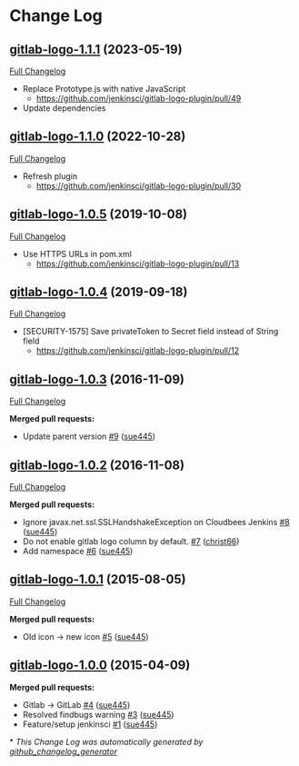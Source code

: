 # Change Log

## [gitlab-logo-1.1.1](https://github.com/jenkinsci/gitlab-logo-plugin/tree/1.1.1) (2023-05-19)
[Full Changelog](https://github.com/jenkinsci/gitlab-logo-plugin/compare/1.1.0...1.1.1)

- Replace Prototype.js with native JavaScript
  - https://github.com/jenkinsci/gitlab-logo-plugin/pull/49
- Update dependencies

## [gitlab-logo-1.1.0](https://github.com/jenkinsci/gitlab-logo-plugin/tree/1.1.0) (2022-10-28)
[Full Changelog](https://github.com/jenkinsci/gitlab-logo-plugin/compare/gitlab-logo-1.0.5...1.1.0)

- Refresh plugin
  - https://github.com/jenkinsci/gitlab-logo-plugin/pull/30

## [gitlab-logo-1.0.5](https://github.com/jenkinsci/gitlab-logo-plugin/tree/gitlab-logo-1.0.5) (2019-10-08)
[Full Changelog](https://github.com/jenkinsci/gitlab-logo-plugin/compare/gitlab-logo-1.0.4...gitlab-logo-1.0.5)

- Use HTTPS URLs in pom.xml
  - https://github.com/jenkinsci/gitlab-logo-plugin/pull/13

## [gitlab-logo-1.0.4](https://github.com/jenkinsci/gitlab-logo-plugin/tree/gitlab-logo-1.0.4) (2019-09-18)
[Full Changelog](https://github.com/jenkinsci/gitlab-logo-plugin/compare/gitlab-logo-1.0.3...gitlab-logo-1.0.4)

- [SECURITY-1575] Save privateToken to Secret field instead of String field
  - https://github.com/jenkinsci/gitlab-logo-plugin/pull/12

## [gitlab-logo-1.0.3](https://github.com/jenkinsci/gitlab-logo-plugin/tree/gitlab-logo-1.0.3) (2016-11-09)
[Full Changelog](https://github.com/jenkinsci/gitlab-logo-plugin/compare/gitlab-logo-1.0.2...gitlab-logo-1.0.3)

**Merged pull requests:**

- Update parent version [\#9](https://github.com/jenkinsci/gitlab-logo-plugin/pull/9) ([sue445](https://github.com/sue445))

## [gitlab-logo-1.0.2](https://github.com/jenkinsci/gitlab-logo-plugin/tree/gitlab-logo-1.0.2) (2016-11-08)
[Full Changelog](https://github.com/jenkinsci/gitlab-logo-plugin/compare/gitlab-logo-1.0.1...gitlab-logo-1.0.2)

**Merged pull requests:**

- Ignore javax.net.ssl.SSLHandshakeException on Cloudbees Jenkins [\#8](https://github.com/jenkinsci/gitlab-logo-plugin/pull/8) ([sue445](https://github.com/sue445))
- Do not enable gitlab logo column by default. [\#7](https://github.com/jenkinsci/gitlab-logo-plugin/pull/7) ([christ66](https://github.com/christ66))
- Add namespace [\#6](https://github.com/jenkinsci/gitlab-logo-plugin/pull/6) ([sue445](https://github.com/sue445))

## [gitlab-logo-1.0.1](https://github.com/jenkinsci/gitlab-logo-plugin/tree/gitlab-logo-1.0.1) (2015-08-05)
[Full Changelog](https://github.com/jenkinsci/gitlab-logo-plugin/compare/gitlab-logo-1.0.0...gitlab-logo-1.0.1)

**Merged pull requests:**

- Old icon -\> new icon [\#5](https://github.com/jenkinsci/gitlab-logo-plugin/pull/5) ([sue445](https://github.com/sue445))

## [gitlab-logo-1.0.0](https://github.com/jenkinsci/gitlab-logo-plugin/tree/gitlab-logo-1.0.0) (2015-04-09)
**Merged pull requests:**

- Gitlab -\> GitLab [\#4](https://github.com/jenkinsci/gitlab-logo-plugin/pull/4) ([sue445](https://github.com/sue445))
- Resolved findbugs warning [\#3](https://github.com/jenkinsci/gitlab-logo-plugin/pull/3) ([sue445](https://github.com/sue445))
- Feature/setup jenkinsci [\#1](https://github.com/jenkinsci/gitlab-logo-plugin/pull/1) ([sue445](https://github.com/sue445))



\* *This Change Log was automatically generated by [github_changelog_generator](https://github.com/skywinder/Github-Changelog-Generator)*
